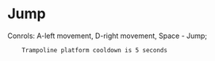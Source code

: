 # Jump
Conrols: A-left movement,
		 D-right movement,
		 Space - Jump;
		 
		Trampoline platform cooldown is 5 seconds